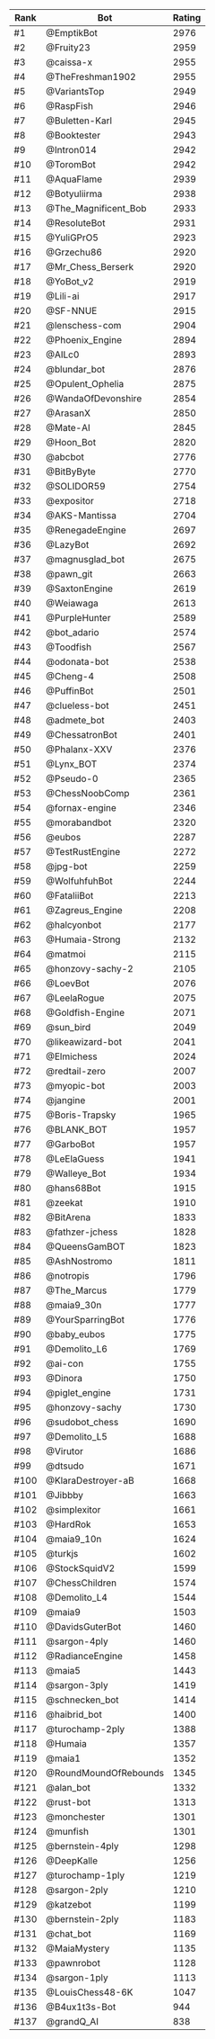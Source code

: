 Rank|Bot|Rating
---|---|---
#1|@EmptikBot|2976
#2|@Fruity23|2959
#3|@caissa-x|2955
#4|@TheFreshman1902|2955
#5|@VariantsTop|2949
#6|@RaspFish|2946
#7|@Buletten-Karl|2945
#8|@Booktester|2943
#9|@Intron014|2942
#10|@ToromBot|2942
#11|@AquaFlame|2939
#12|@Botyuliirma|2938
#13|@The_Magnificent_Bob|2933
#14|@ResoluteBot|2931
#15|@YuliGPrO5|2923
#16|@Grzechu86|2920
#17|@Mr_Chess_Berserk|2920
#18|@YoBot_v2|2919
#19|@Lili-ai|2917
#20|@SF-NNUE|2915
#21|@lenschess-com|2904
#22|@Phoenix_Engine|2894
#23|@AILc0|2893
#24|@blundar_bot|2876
#25|@Opulent_Ophelia|2875
#26|@WandaOfDevonshire|2854
#27|@ArasanX|2850
#28|@Mate-AI|2845
#29|@Hoon_Bot|2820
#30|@abcbot|2776
#31|@BitByByte|2770
#32|@SOLIDOR59|2754
#33|@expositor|2718
#34|@AKS-Mantissa|2704
#35|@RenegadeEngine|2697
#36|@LazyBot|2692
#37|@magnusglad_bot|2675
#38|@pawn_git|2663
#39|@SaxtonEngine|2619
#40|@Weiawaga|2613
#41|@PurpleHunter|2589
#42|@bot_adario|2574
#43|@Toodfish|2567
#44|@odonata-bot|2538
#45|@Cheng-4|2508
#46|@PuffinBot|2501
#47|@clueless-bot|2451
#48|@admete_bot|2403
#49|@ChessatronBot|2401
#50|@Phalanx-XXV|2376
#51|@Lynx_BOT|2374
#52|@Pseudo-0|2365
#53|@ChessNoobComp|2361
#54|@fornax-engine|2346
#55|@morabandbot|2320
#56|@eubos|2287
#57|@TestRustEngine|2272
#58|@jpg-bot|2259
#59|@WolfuhfuhBot|2244
#60|@FataliiBot|2213
#61|@Zagreus_Engine|2208
#62|@halcyonbot|2177
#63|@Humaia-Strong|2132
#64|@matmoi|2115
#65|@honzovy-sachy-2|2105
#66|@LoevBot|2076
#67|@LeelaRogue|2075
#68|@Goldfish-Engine|2071
#69|@sun_bird|2049
#70|@likeawizard-bot|2041
#71|@Elmichess|2024
#72|@redtail-zero|2007
#73|@myopic-bot|2003
#74|@jangine|2001
#75|@Boris-Trapsky|1965
#76|@BLANK_BOT|1957
#77|@GarboBot|1957
#78|@LeElaGuess|1941
#79|@Walleye_Bot|1934
#80|@hans68Bot|1915
#81|@zeekat|1910
#82|@BitArena|1833
#83|@fathzer-jchess|1828
#84|@QueensGamBOT|1823
#85|@AshNostromo|1811
#86|@notropis|1796
#87|@The_Marcus|1779
#88|@maia9_30n|1777
#89|@YourSparringBot|1776
#90|@baby_eubos|1775
#91|@Demolito_L6|1769
#92|@ai-con|1755
#93|@Dinora|1750
#94|@piglet_engine|1731
#95|@honzovy-sachy|1730
#96|@sudobot_chess|1690
#97|@Demolito_L5|1688
#98|@Virutor|1686
#99|@dtsudo|1671
#100|@KlaraDestroyer-aB|1668
#101|@Jibbby|1663
#102|@simplexitor|1661
#103|@HardRok|1653
#104|@maia9_10n|1624
#105|@turkjs|1602
#106|@StockSquidV2|1599
#107|@ChessChildren|1574
#108|@Demolito_L4|1544
#109|@maia9|1503
#110|@DavidsGuterBot|1460
#111|@sargon-4ply|1460
#112|@RadianceEngine|1458
#113|@maia5|1443
#114|@sargon-3ply|1419
#115|@schnecken_bot|1414
#116|@haibrid_bot|1400
#117|@turochamp-2ply|1388
#118|@Humaia|1357
#119|@maia1|1352
#120|@RoundMoundOfRebounds|1345
#121|@alan_bot|1332
#122|@rust-bot|1313
#123|@monchester|1301
#124|@munfish|1301
#125|@bernstein-4ply|1298
#126|@DeepKalle|1256
#127|@turochamp-1ply|1219
#128|@sargon-2ply|1210
#129|@katzebot|1199
#130|@bernstein-2ply|1183
#131|@chat_bot|1169
#132|@MaiaMystery|1135
#133|@pawnrobot|1128
#134|@sargon-1ply|1113
#135|@LouisChess48-6K|1047
#136|@B4ux1t3s-Bot|944
#137|@grandQ_AI|838

